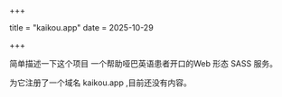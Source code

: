

+++

title = "kaikou.app"
date = 2025-10-29

+++

简单描述一下这个项目
一个帮助哑巴英语患者开口的Web 形态 SASS 服务。

为它注册了一个域名 kaikou.app ,目前还没有内容。

